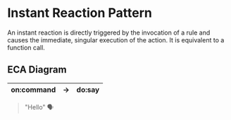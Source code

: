 # Instant Reaction Pattern

An instant reaction is directly triggered by the invocation of a rule and causes the immediate, singular execution of the action. It is equivalent to a function call.

## ECA Diagram

| on:command	| →	| do:say | 
|---|---|---|
> "Hello" 🗣
